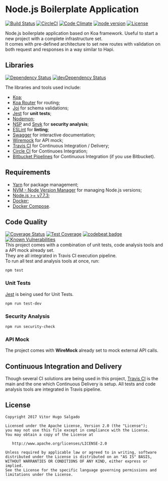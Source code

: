 # Node.js Boilerplate Application
[![Build Status](https://travis-ci.org/vitorsalgado/nodejs-bootstrap.svg?branch=master)](https://travis-ci.org/vitorsalgado/nodejs-bootstrap) 
[![CircleCI](https://circleci.com/gh/vitorsalgado/nodejs-bootstrap.svg?style=svg)](https://circleci.com/gh/vitorsalgado/nodejs-bootstrap)
[![Code Climate](https://codeclimate.com/github/vitorsalgado/nodejs-bootstrap/badges/gpa.svg)](https://codeclimate.com/github/vitorsalgado/nodejs-bootstrap)
[![node version][node-image]][node-url]
[![License](https://img.shields.io/badge/License-Apache%202.0-blue.svg)](https://opensource.org/licenses/Apache-2.0)

[node-image]: https://img.shields.io/badge/node.js-%3E=_7.7.3-green.svg?style=flat-square
[node-url]: https://nodejs.org/download/release/v7.7.3/

Node.js boilerplate application based on Koa framework. Useful to start a new project with a complete infrastructure set.  
It comes with pre-defined architecture to set new routes with validation on both request and responses in a way similar to Hapi.

## Libraries
[![Dependency Status](https://david-dm.org/vitorsalgado/nodejs-bootstrap.svg)](https://david-dm.org/vitorsalgado/nodejs-bootstrap)
[![devDependency Status](https://david-dm.org/vitorsalgado/nodejs-bootstrap/dev-status.svg)](https://david-dm.org/vitorsalgado/nodejs-bootstrap#info=devDependencies)

The libraries and tools used include: 
* [Koa](https://github.com/koajs/koa);
* [Koa Router](https://github.com/alexmingoia/koa-router) for routing;
* [Joi](https://github.com/hapijs/joi) for schema validations;
* [Jest](http://facebook.github.io/jest/) for **unit tests**;
* [Nodemon](https://github.com/remy/nodemon);
* [NSP](https://github.com/nodesecurity/nsp) and [Snyk](https://snyk.io/) for **security analysis**;
* [ESLint](http://eslint.org/) for **linting**;
* [Swagger](http://swagger.io/) for interactive documentation;
* [Wiremock](http://wiremock.org/) for API mock;
* [Travis CI](https://travis-ci.org/) for Continuous Integration / Delivery;
* [Circle CI](https://circleci.com) for Continuoes Integration;
* [Bitbucket Pipelines](https://confluence.atlassian.com/bitbucket/bitbucket-pipelines-792496469.html) for Continuous Integration (if you use Bitbucket).

## Requirements
* [Yarn](https://yarnpkg.com/en/) for package management;
* [NVM - Node Version Manager](https://github.com/creationix/nvm) for managing Node.js versions;
* [Node.js >= v7.7.3](https://nodejs.org/en/);
* [Docker](https://www.docker.com/);
* [Docker Compose](https://docs.docker.com/compose/).
 
## Code Quality
[![Coverage Status](https://coveralls.io/repos/github/vitorsalgado/nodejs-bootstrap/badge.svg?branch=master)](https://coveralls.io/github/vitorsalgado/nodejs-bootstrap?branch=master)
[![Test Coverage](https://codeclimate.com/github/vitorsalgado/nodejs-bootstrap/badges/coverage.svg)](https://codeclimate.com/github/vitorsalgado/nodejs-bootstrap/coverage)
[![codebeat badge](https://codebeat.co/badges/3d39baa4-d902-4648-9c5e-6ba5641a7924)](https://codebeat.co/projects/github-com-vitorsalgado-nodejs-bootstrap-master)
[![Known Vulnerabilities](https://snyk.io/test/github/vitorsalgado/nodejs-bootstrap/badge.svg)](https://snyk.io/test/github/vitorsalgado/nodejs-bootstrap)  
This project comes with a combination of unit tests, code analysis tools and a API mock already set.  
They are all integrated in Travis CI execution pipeline.  
To run all test and analysis tools at once, run:  
```
npm test
```
 
### Unit Tests
[Jest](http://facebook.github.io/jest/) is being used for Unit Tests.  
```
npm run test-dev
```

### Security Analysis
```
npm run security-check
```

### API Mock
The project comes with **WireMock** already set to mock external API calls.

## Continuous Integration and Delivery
Though several CI solutions are being used in this project, [Travis CI](https://travis-ci.org/) is the main and the one which Continuous Delivery is setup. All tests and code analysis tools are integrated in Travis pipeline.  

## License
```
Copyright 2017 Vitor Hugo Salgado

Licensed under the Apache License, Version 2.0 (the "License");
you may not use this file except in compliance with the License.
You may obtain a copy of the License at

   http://www.apache.org/licenses/LICENSE-2.0

Unless required by applicable law or agreed to in writing, software
distributed under the License is distributed on an "AS IS" BASIS,
WITHOUT WARRANTIES OR CONDITIONS OF ANY KIND, either express or implied.
See the License for the specific language governing permissions and
limitations under the License.
```